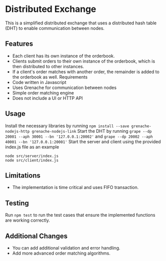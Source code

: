 # Distributed Exchange
This is a simplified distributed exchange that uses a distributed hash table (DHT) to enable communication between nodes.

## Features
- Each client has its own instance of the orderbook.
- Clients submit orders to their own instance of the orderbook, which is then distributed to other instances.
- If a client's order matches with another order, the remainder is added to the orderbook as well.
Requirements
- Code written in Javascript
- Uses Grenache for communication between nodes
- Simple order matching engine
- Does not include a UI or HTTP API

## Usage
Install the necessary libraries by running `npm install --save grenache-nodejs-http grenache-nodejs-link`
Start the DHT by running `grape --dp 20001 --aph 30001 --bn '127.0.0.1:20002'` and `grape --dp 20002 --aph 40001 --bn '127.0.0.1:20001'`
Start the server and client using the provided index.js file as an example
```
node src/server/index.js
node src/client/index.js
```

## Limitations
- The implementation is time critical and uses FIFO transaction.
## Testing
Run `npm test` to run the test cases that ensure the implemented functions are working correctly.

## Additional Changes
- You can add additional validation and error handling.
- Add more advanced order matching algorithms.